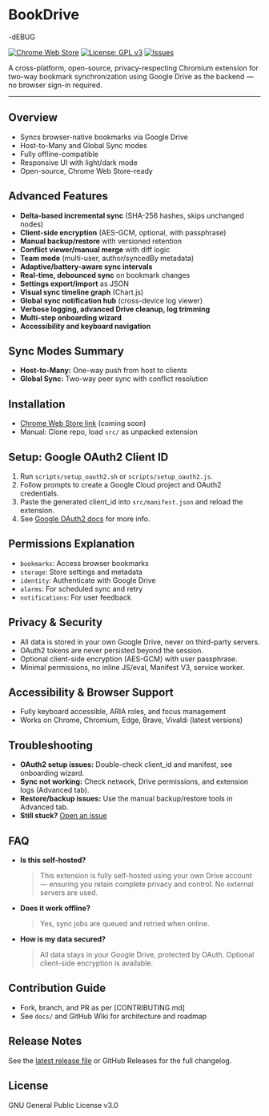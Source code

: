 # BookDrive
-dEBUG

[![Chrome Web Store](https://img.shields.io/chrome-web-store/v/your-extension-id?label=Chrome%20Web%20Store)](https://chrome.google.com/webstore/detail/your-extension-id)
[![License: GPL v3](https://img.shields.io/badge/License-GPLv3-blue.svg)](./LICENSE)
[![Issues](https://img.shields.io/github/issues/your-org/bookdrive-extension)](https://github.com/your-org/bookdrive-extension/issues)

A cross-platform, open-source, privacy-respecting Chromium extension for two-way bookmark synchronization using Google Drive as the backend — no browser sign-in required.

---

## Overview

- Syncs browser-native bookmarks via Google Drive
- Host-to-Many and Global Sync modes
- Fully offline-compatible
- Responsive UI with light/dark mode
- Open-source, Chrome Web Store-ready

## Advanced Features

- **Delta-based incremental sync** (SHA-256 hashes, skips unchanged nodes)
- **Client-side encryption** (AES-GCM, optional, with passphrase)
- **Manual backup/restore** with versioned retention
- **Conflict viewer/manual merge** with diff logic
- **Team mode** (multi-user, author/syncedBy metadata)
- **Adaptive/battery-aware sync intervals**
- **Real-time, debounced sync** on bookmark changes
- **Settings export/import** as JSON
- **Visual sync timeline graph** (Chart.js)
- **Global sync notification hub** (cross-device log viewer)
- **Verbose logging, advanced Drive cleanup, log trimming**
- **Multi-step onboarding wizard**
- **Accessibility and keyboard navigation**

## Sync Modes Summary

- **Host-to-Many:** One-way push from host to clients
- **Global Sync:** Two-way peer sync with conflict resolution

## Installation

- [Chrome Web Store link](https://chrome.google.com/webstore/detail/your-extension-id) (coming soon)
- Manual: Clone repo, load `src/` as unpacked extension

## Setup: Google OAuth2 Client ID

1. Run `scripts/setup_oauth2.sh` or `scripts/setup_oauth2.js`.
2. Follow prompts to create a Google Cloud project and OAuth2 credentials.
3. Paste the generated client_id into `src/manifest.json` and reload the extension.
4. See [Google OAuth2 docs](https://developers.google.com/identity/protocols/oauth2) for more info.

## Permissions Explanation

- `bookmarks`: Access browser bookmarks
- `storage`: Store settings and metadata
- `identity`: Authenticate with Google Drive
- `alarms`: For scheduled sync and retry
- `notifications`: For user feedback

## Privacy & Security

- All data is stored in your own Google Drive, never on third-party servers.
- OAuth2 tokens are never persisted beyond the session.
- Optional client-side encryption (AES-GCM) with user passphrase.
- Minimal permissions, no inline JS/eval, Manifest V3, service worker.

## Accessibility & Browser Support

- Fully keyboard accessible, ARIA roles, and focus management
- Works on Chrome, Chromium, Edge, Brave, Vivaldi (latest versions)

## Troubleshooting

- **OAuth2 setup issues:** Double-check client_id and manifest, see onboarding wizard.
- **Sync not working:** Check network, Drive permissions, and extension logs (Advanced tab).
- **Restore/backup issues:** Use the manual backup/restore tools in Advanced tab.
- **Still stuck?** [Open an issue](https://github.com/your-org/bookdrive-extension/issues)

## FAQ

- **Is this self-hosted?**
  > This extension is fully self-hosted using your own Drive account — ensuring you retain complete privacy and control. No external servers are used.
- **Does it work offline?**
  > Yes, sync jobs are queued and retried when online.
- **How is my data secured?**
  > All data stays in your Google Drive, protected by OAuth. Optional client-side encryption is available.

## Contribution Guide

- Fork, branch, and PR as per [CONTRIBUTING.md]
- See `docs/` and GitHub Wiki for architecture and roadmap

## Release Notes

See the [latest release file](./RELEASE.md) or GitHub Releases for the full changelog.

## License

GNU General Public License v3.0
